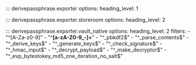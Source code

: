 ::: derivepassphrase.exporter
    options:
      heading_level: 1

::: derivepassphrase.exporter.storeroom
    options:
      heading_level: 2

::: derivepassphrase.exporter.vault_native
    options:
      heading_level: 2
      filters:
        - "^[A-Za-z0-9]"
        - "^__[a-zA-Z0-9_-]+__"
        - "^_pbkdf2$"
        - "^_parse_contents$"
        - "^_derive_keys$"
        - "^_generate_keys$"
        - "^_check_signature$"
        - "^_hmac_input$"
        - "^_decrypt_payload$"
        - "^_make_decryptor$"
        - "^_evp_bytestokey_md5_one_iteration_no_salt$"
